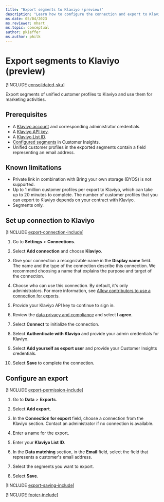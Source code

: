 ```yaml
---
title: "Export segments to Klaviyo (preview)"
description: "Learn how to configure the connection and export to Klaviyo."
ms.date: 05/04/2023
ms.reviewer: mhart
ms.topic: conceptual
author: pkieffer
ms.author: philk
---
```


# Export segments to Klaviyo (preview)

[!INCLUDE [consolidated-sku](./includes/consolidated-sku.md)]

Export segments of unified customer profiles to Klaviyo and use them for marketing activities.

## Prerequisites

- A [Klaviyo account](https://www.klaviyo.com/) and corresponding administrator credentials.
- A [Klaviyo API key](https://help.klaviyo.com/hc/en-us/articles/115005062267).
- A [Klaviyo List ID](https://help.klaviyo.com/hc/en-us/articles/115005078647).
- [Configured segments](segments.md) in Customer Insights.
- Unified customer profiles in the exported segments contain a field representing an email address.

## Known limitations

- Private link in combination with Bring your own storage (BYOS) is not supported.
- Up to 1 million customer profiles per export to Klaviyo, which can take up to 20 minutes to complete. The number of customer profiles that you can export to Klaviyo depends on your contract with Klaviyo.
- Segments only.

## Set up connection to Klaviyo

[!INCLUDE [export-connection-include](includes/export-connection-admn.md)]

1. Go to **Settings** > **Connections**.

1. Select **Add connection** and choose **Klaviyo**.

1. Give your connection a recognizable name in the **Display name** field. The name and the type of the connection describe this connection. We recommend choosing a name that explains the purpose and target of the connection.

1. Choose who can use this connection. By default, it's only administrators. For more information, see [Allow contributors to use a connection for exports](connections.md#allow-contributors-to-use-a-connection-for-exports).

1. Provide your Klaviyo API key to continue to sign in.

1. Review the [data privacy and compliance](connections.md#data-privacy-and-compliance) and select **I agree**.

1. Select **Connect** to initialize the connection.

1. Select **Authenticate with Klaviyo** and provide your admin credentials for Klaviyo.

1. Select **Add yourself as export user** and provide your Customer Insights credentials.

1. Select **Save** to complete the connection.

## Configure an export

[!INCLUDE [export-permission-include](includes/export-permission.md)]

1. Go to **Data** > **Exports**.

1. Select **Add export**.

1. In the **Connection for export** field, choose a connection from the Klaviyo section. Contact an administrator if no connection is available.

1. Enter a name for the export.

1. Enter your **Klaviyo List ID**.

1. In the **Data matching** section, in the **Email** field, select the field that represents a customer's email address.

1. Select the segments you want to export.

1. Select **Save**.

[!INCLUDE [export-saving-include](includes/export-saving.md)]

[!INCLUDE [footer-include](includes/footer-banner.md)]
